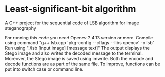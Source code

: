 # Least-significant-bit algorithm
A C++ project for the sequential code of LSB algorithm for image steganography

For running this code you need Opencv 2.4.13 version or more.
Compile using command "g++ lsb.cpp 'pkg-config --cflags --libs opencv' -o lsb"
Run using "./lsb [input image] [message text]"
The output displays the Stego image and also writes the decoded message to the terminal. Moreover, the Stego image is saved using imwrite. Both the encode and decode functions are as part of the same file. To improve, functions can be put into switch case or command line.
